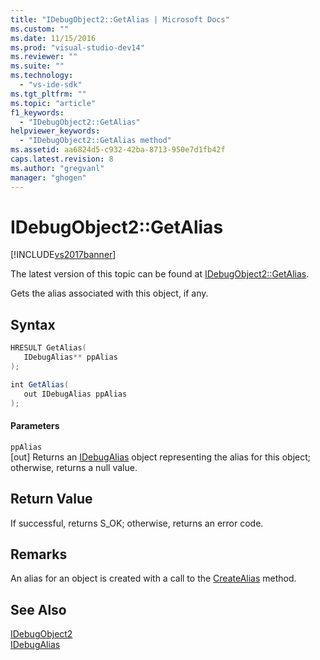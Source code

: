```yaml
---
title: "IDebugObject2::GetAlias | Microsoft Docs"
ms.custom: ""
ms.date: 11/15/2016
ms.prod: "visual-studio-dev14"
ms.reviewer: ""
ms.suite: ""
ms.technology: 
  - "vs-ide-sdk"
ms.tgt_pltfrm: ""
ms.topic: "article"
f1_keywords: 
  - "IDebugObject2::GetAlias"
helpviewer_keywords: 
  - "IDebugObject2::GetAlias method"
ms.assetid: aa6824d5-c932-42ba-8713-950e7d1fb42f
caps.latest.revision: 8
ms.author: "gregvanl"
manager: "ghogen"
---
```

# IDebugObject2::GetAlias
[!INCLUDE[vs2017banner](../../../includes/vs2017banner.md)]

The latest version of this topic can be found at [IDebugObject2::GetAlias](https://docs.microsoft.com/visualstudio/extensibility/debugger/reference/idebugobject2-getalias).  
  
Gets the alias associated with this object, if any.  
  
## Syntax  
  
```cpp  
HRESULT GetAlias(  
   IDebugAlias** ppAlias  
);  
```  
  
```csharp  
int GetAlias(  
   out IDebugAlias ppAlias  
);  
```  
  
#### Parameters  
 `ppAlias`  
 [out] Returns an [IDebugAlias](../../../extensibility/debugger/reference/idebugalias.md) object representing the alias for this object; otherwise, returns a null value.  
  
## Return Value  
 If successful, returns S_OK; otherwise, returns an error code.  
  
## Remarks  
 An alias for an object is created with a call to the [CreateAlias](../../../extensibility/debugger/reference/idebugobject2-createalias.md) method.  
  
## See Also  
 [IDebugObject2](../../../extensibility/debugger/reference/idebugobject2.md)   
 [IDebugAlias](../../../extensibility/debugger/reference/idebugalias.md)

